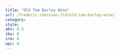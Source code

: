 ```yaml
---
title: "Old Tom Barley Wine"
url: /frederic-robinson-ltd/old-tom-barley-wine/
category: 
style: 
abv: 8.5
ibu: 0
srm: 0
upc: 0
---
```


